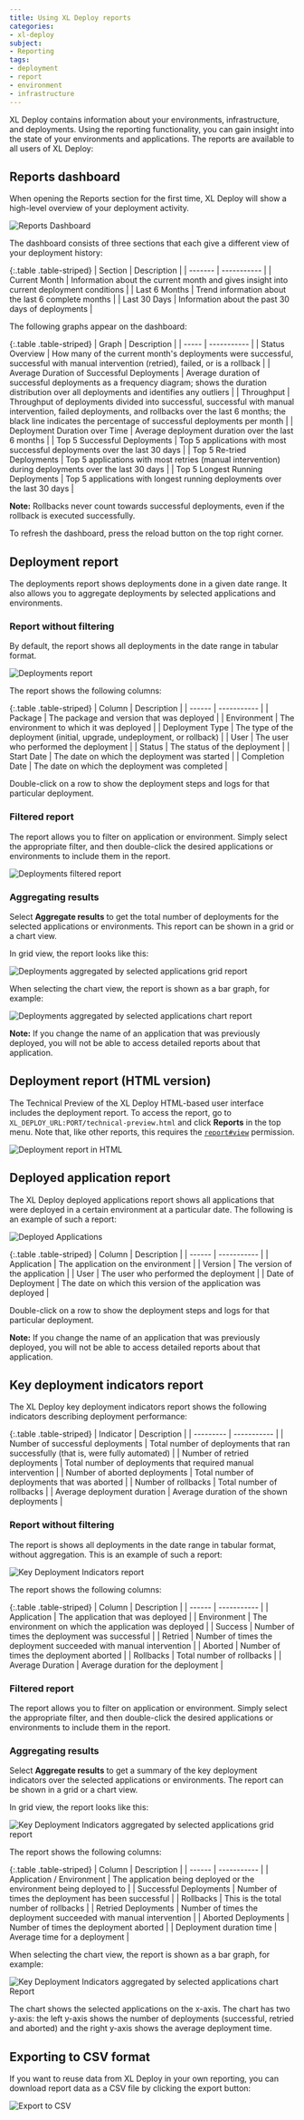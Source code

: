 ```yaml
---
title: Using XL Deploy reports
categories:
- xl-deploy
subject:
- Reporting
tags:
- deployment
- report
- environment
- infrastructure
---
```


XL Deploy contains information about your environments, infrastructure, and deployments. Using the reporting functionality, you can gain insight into the state of your environments and applications. The reports are available to all users of XL Deploy:

## Reports dashboard

When opening the Reports section for the first time, XL Deploy will show a high-level overview of your deployment activity.

![Reports Dashboard](images/reports-dashboard.png)

The dashboard consists of three sections that each give a different view of your deployment history:

{:.table .table-striped}
| Section | Description |
| ------- | ----------- |
| Current Month | Information about the current month and gives insight into current deployment conditions |
| Last 6 Months | Trend information about the last 6 complete months |
| Last 30 Days | Information about the past 30 days of deployments |

The following graphs appear on the dashboard:

{:.table .table-striped}
| Graph | Description |
| ----- | ----------- |
| Status Overview | How many of the current month's deployments were successful, successful with manual intervention (retried), failed, or is a rollback |
| Average Duration of Successful Deployments | Average duration of successful deployments as a frequency diagram; shows the duration distribution over all deployments and identifies any outliers |
| Throughput | Throughput of deployments divided into successful, successful with manual intervention, failed deployments, and rollbacks over the last 6 months; the black line indicates the percentage of successful deployments per month |
| Deployment Duration over Time | Average deployment duration over the last 6 months |
| Top 5 Successful Deployments | Top 5 applications with most successful deployments over the last 30 days |
| Top 5 Re-tried Deployments | Top 5 applications with most retries (manual intervention) during deployments over the last 30 days |
| Top 5 Longest Running Deployments | Top 5 applications with longest running deployments over the last 30 days |

**Note:** Rollbacks never count towards successful deployments, even if the rollback is executed successfully.

To refresh the dashboard, press the reload button on the top right corner.

## Deployment report

The deployments report shows deployments done in a given date range. It also allows you to aggregate deployments by selected applications and environments.

### Report without filtering

By default, the report shows all deployments in the date range in tabular format.

![Deployments report](images/reports-deployments.png)

The report shows the following columns:

{:.table .table-striped}
| Column | Description |
| ------ | ----------- |
| Package | The package and version that was deployed |
| Environment | The environment to which it was deployed |
| Deployment Type | The type of the deployment (initial, upgrade, undeployment, or rollback) |
| User | The user who performed the deployment |
| Status | The status of the deployment |
| Start Date | The date on which the deployment was started |
| Completion Date | The date on which the deployment was completed |

Double-click on a row to show the deployment steps and logs for that particular deployment.

### Filtered report

The report allows you to filter on application or environment. Simply select the appropriate filter, and then double-click the desired applications or environments to include them in the report.

![Deployments filtered report](images/reports-deployments-filtered.png)

### Aggregating results

Select **Aggregate results** to get the total number of deployments for the selected applications or environments. This report can be shown in a grid or a chart view.

In grid view, the report looks like this:

![Deployments aggregated by selected applications grid report](images/report-deployments-aggregated-by-applications-grid.png "Deployments aggregated by selected applications grid report")

When selecting the chart view, the report is shown as a bar graph, for example:

![Deployments aggregated by selected applications chart report](images/report-deployments-aggregated-by-applications-chart.png "Deployments aggregated by selected applications chart report")

**Note:** If you change the name of an application that was previously deployed, you will not be able to access detailed reports about that application.

## Deployment report (HTML version)

The Technical Preview of the XL Deploy HTML-based user interface includes the deployment report. To access the report, go to `XL_DEPLOY_URL:PORT/technical-preview.html` and click **Reports** in the top menu. Note that, like other reports, this requires the [`report#view`](/xl-deploy/concept/roles-and-permissions-in-xl-deploy.html#global-permissions) permission.

![Deployment report in HTML](images/deployment-report-html5.png)

## Deployed application report

The XL Deploy deployed applications report shows all applications that were deployed in a certain environment at a particular date. The following is an example of such a report:

![Deployed Applications](images/reports-deployed-applications.png "Deployed Applications per Environment Report")

{:.table .table-striped}
| Column | Description |
| ------ | ----------- |
| Application | The application on the environment |
| Version | The version of the application |
| User | The user who performed the deployment |
| Date of Deployment | The date on which this version of the application was deployed |

Double-click on a row to show the deployment steps and logs for that particular deployment.

**Note:** If you change the name of an application that was previously deployed, you will not be able to access detailed reports about that application.

## Key deployment indicators report

The XL Deploy key deployment indicators report shows the following indicators describing deployment performance:

{:.table .table-striped}
| Indicator | Description |
| --------- | ----------- |
| Number of successful deployments | Total number of deployments that ran successfully (that is, were fully automated) |
| Number of retried deployments | Total number of deployments that required manual intervention |
| Number of aborted deployments | Total number of deployments that was aborted |
| Number of rollbacks | Total number of rollbacks |
| Average deployment duration | Average duration of the shown deployments |

### Report without filtering

The report is shows all deployments in the date range in tabular format, without aggregation. This is an example of such a report:

![Key Deployment Indicators report](images/reports-key-deployment-indicators-grid.png "Key Deployment Indicators In A Date Range Report")

The report shows the following columns:

{:.table .table-striped}
| Column | Description |
| ------ | ----------- |
| Application | The application that was deployed |
| Environment | The environment on which the application was deployed |
| Success | Number of times the deployment was successful |
| Retried | Number of times the deployment succeeded with manual intervention |
| Aborted | Number of times the deployment aborted |
| Rollbacks | Total number of rollbacks |
| Average Duration | Average duration for the deployment |

### Filtered report

The report allows you to filter on application or environment. Simply select the appropriate filter, and then double-click the desired applications or environments to include them in the report.

### Aggregating results

Select **Aggregate results** to get a summary of the key deployment indicators over the selected applications or environments. The report can be shown in a grid or a chart view.

In grid view, the report looks like this:

![Key Deployment Indicators aggregated by selected applications grid report](images/reports-key-deployment-indicators-aggregated-by-environment-grid.png "Key Deployment Indicators aggregated by selected application grid report")

The report shows the following columns:

{:.table .table-striped}
| Column | Description |
| ------ | ----------- |
|  Application / Environment | The application being deployed or the environment being deployed to |
| Successful Deployments | Number of times the deployment has been successful |
| Rollbacks | This is the total number of rollbacks |
| Retried Deployments | Number of times the deployment succeeded with manual intervention |
| Aborted Deployments |  Number of times the deployment aborted |
| Deployment duration time | Average time for a deployment |

When selecting the chart view, the report is shown as a bar graph, for example:

![Key Deployment Indicators aggregated by selected applications chart Report](images/report-key-deployment-indicators-aggregated-by-environments-chart.png "Key Deployment Indicators aggregated by selected applications chart Report")

The chart shows the selected applications on the x-axis. The chart has two y-axis: the left y-axis shows the number of deployments (successful, retried and aborted) and the right y-axis shows the average deployment time.

## Exporting to CSV format

If you want to reuse data from XL Deploy in your own reporting, you can download report data as a CSV file by clicking the export button:

![Export to CSV](images/reports-export-to-csv.png "Export to CSV")
